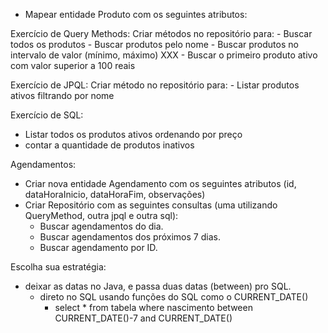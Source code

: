 - Mapear entidade Produto com os seguintes atributos:

Exercício de Query Methods:
    Criar métodos no repositório para:
    - Buscar todos os produtos
    - Buscar produtos pelo nome
    - Buscar produtos no intervalo de valor (mínimo, máximo)
    XXX - Buscar o primeiro produto ativo com valor superior a 100 reais

Exercício de JPQL:
    Criar método no repositório para:
    - Listar produtos ativos filtrando por nome

Exercício de SQL:
- Listar todos os produtos ativos ordenando por preço
- contar a quantidade de produtos inativos

Agendamentos:

- Criar nova entidade Agendamento com os seguintes atributos (id, dataHoraInicio, dataHoraFim, observações)
- Criar Repositório com as seguintes consultas (uma utilizando QueryMethod, outra jpql e outra sql):
  - Buscar agendamentos do dia.
  - Buscar agendamentos dos próximos 7 dias.
  - Buscar agendamento por ID.

Escolha sua estratégia:
- deixar as datas no Java, e passa duas datas (between) pro SQL.
  - direto no SQL usando funções do SQL como o CURRENT_DATE()
    - select * from tabela where nascimento between CURRENT_DATE()-7 and CURRENT_DATE()
